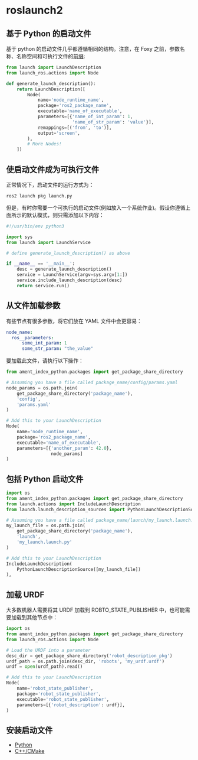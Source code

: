 # roslaunch2

## 基于 Python 的启动文件

基于 python 的启动文件几乎都遵循相同的结构。注意，在 Foxy 之前，参数名称、名称空间和可执行文件的[前缀](https://index.ros.org/doc/ros2/Releases/Release-Foxy-Fitzroy/#launch-ros):


```python
from launch import LaunchDescription
from launch_ros.actions import Node

def generate_launch_description():
    return LaunchDescription([
        Node(
            name='node_runtime_name',
            package='ros2_package_name',
            executable='name_of_executable',
            parameters=[{'name_of_int_param': 1,
                         'name_of_str_param': 'value'}],
            remappings=[('from', 'to')],
            output='screen',
        ),
        # More Nodes!
    ])
```

## 使启动文件成为可执行文件

正常情况下，启动文件的运行方式为：


```
ros2 launch pkg launch.py
```

但是，有时你需要一个可执行的启动文件(例如放入一个系统作业)。假设你遵循上面所示的默认模式，则只需添加以下内容：


```python
#!/usr/bin/env python3

import sys
from launch import LaunchService

# define generate_launch_description() as above

if __name__ == '__main__':
    desc = generate_launch_description()
    service = LaunchService(argv=sys.argv[1:])
    service.include_launch_description(desc)
    return service.run()
```

## 从文件加载参数

有些节点有很多参数，将它们放在 YAML 文件中会更容易：


```yaml
node_name:
  ros__parameters:
      some_int_param: 1
      some_str_param: "the_value"
```

要加载此文件，请执行以下操作：


```python
from ament_index_python.packages import get_package_share_directory

# Assuming you have a file called package_name/config/params.yaml
node_params = os.path.join(
    get_package_share_directory('package_name'),
    'config',
    'params.yaml'
)

# Add this to your LaunchDescription
Node(
    name='node_runtime_name',
    package='ros2_package_name',
    executable='name_of_executable',
    parameters=[{'another_param': 42.0},
                 node_params]
)
```


## 包括 Python 启动文件


```python
import os
from ament_index_python.packages import get_package_share_directory
from launch.actions import IncludeLaunchDescription
from launch.launch_description_sources import PythonLaunchDescriptionSource

# Assuming you have a file called package_name/launch/my_launch.launch.py
my_launch_file = os.path.join(
    get_package_share_directory('package_name'),
    'launch',
    'my_launch.launch.py'
)

# Add this to your LaunchDescription
IncludeLaunchDescription(
    PythonLaunchDescriptionSource([my_launch_file])
),
```

## 加载 URDF

大多数机器人需要将其 URDF 加载到 ROBTO_STATE_PUBLISHER 中，也可能需要加载到其他节点中：


```python
import os
from ament_index_python.packages import get_package_share_directory
from launch_ros.actions import Node

# Load the URDF into a parameter
desc_dir = get_package_share_directory('robot_description_pkg')
urdf_path = os.path.join(desc_dir, 'robots', 'my_urdf.urdf')
urdf = open(urdf_path).read()

# Add this to your LaunchDescription
Node(
    name='robot_state_publisher',
    package='robot_state_publisher',
    executable='robot_state_publisher',
    parameters=[{'robot_description': urdf}],
)
```

## 安装启动文件

 * [Python](https://index.ros.org/doc/ros2/Tutorials/Launch-system/#python-packages)
 * [C++/CMake](https://index.ros.org/doc/ros2/Tutorials/Launch-system/#c-packages)
